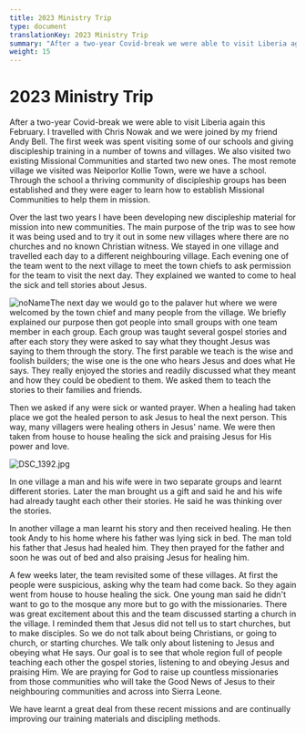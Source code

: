 ```yaml
---
title: 2023 Ministry Trip
type: document
translationKey: 2023 Ministry Trip
summary: "After a two-year Covid-break we were able to visit Liberia again this February. I travelled with Chris Nowak and we were joined by my friend Andy Bell. The first week was spent visiting some of our schools and giving discipleship training in a number of towns and villages. We also visited two existing Missional Communities and started two new ones. The most remote village we visited was Neiporlor Kollie Town, were we have a school. Through the school a thriving community of discipleship groups has been established and they were eager to learn how to establish Missional Communities to help them in mission."
weight: 15
---
```

# 2023 Ministry Trip

After a two-year Covid-break we were able to visit Liberia again this February. I travelled with Chris Nowak and we were joined by my friend Andy Bell. The first week was spent visiting some of our schools and giving discipleship training in a number of towns and villages. We also visited two existing Missional Communities and started two new ones. The most remote village we visited was Neiporlor Kollie Town, were we have a school. Through the school a thriving community of discipleship groups has been established and they were eager to learn how to establish Missional Communities to help them in mission.

Over the last two years I have been developing new discipleship material for mission into new communities. The main purpose of the trip was to see how it was being used and to try it out in some new villages where there are no churches and no known Christian witness. We stayed in one village and travelled each day to a different neighbouring village. Each evening one of the team went to the next village to meet the town chiefs to ask permission for the team to visit the next day. They explained we wanted to come to heal the sick and tell stories about Jesus.

![noName](/media/03_Blog/2023-Ministry-Trip/d2ae3f242880c668640d8d8291dab8b7.png)The next day we would go to the palaver hut where we were welcomed by the town chief and many people from the village. We briefly explained our purpose then got people into small groups with one team member in each group. Each group was taught several gospel stories and after each story they were asked to say what they thought Jesus was saying to them through the story. The first parable we teach is the wise and foolish builders; the wise one is the one who hears Jesus and does what He says. They really enjoyed the stories and readily discussed what they meant and how they could be obedient to them. We asked them to teach the stories to their families and friends.

Then we asked if any were sick or wanted prayer. When a healing had taken place we got the healed person to ask Jesus to heal the next person. This way, many villagers were healing others in Jesus' name. We were then taken from house to house healing the sick and praising Jesus for His power and love.

![DSC_1392.jpg](/media/03_Blog/2023-Ministry-Trip/DSC_1392.jpeg)

In one village a man and his wife were in two separate groups and learnt different stories. Later the man brought us a gift and said he and his wife had already taught each other their stories. He said he was thinking over the stories.

In another village a man learnt his story and then received healing. He then took Andy to his home where his father was lying sick in bed. The man told his father that Jesus had healed him. They then prayed for the father and soon he was out of bed and also praising Jesus for healing him.

A few weeks later, the team revisited some of these villages. At first the people were suspicious, asking why the team had come back. So they again went from house to house healing the sick. One young man said he didn't want to go to the mosque any more but to go with the missionaries. There was great excitement about this and the team discussed starting a church in the village. I reminded them that Jesus did not tell us to start churches, but to make disciples. So we do not talk about being Christians, or going to church, or starting churches. We talk only about listening to Jesus and obeying what He says. Our goal is to see that whole region full of people teaching each other the gospel stories, listening to and obeying Jesus and praising Him. We are praying for God to raise up countless missionaries from those communities who will take the Good News of Jesus to their neighbouring communities and across into Sierra Leone.

We have learnt a great deal from these recent missions and are continually improving our training materials and discipling methods.
